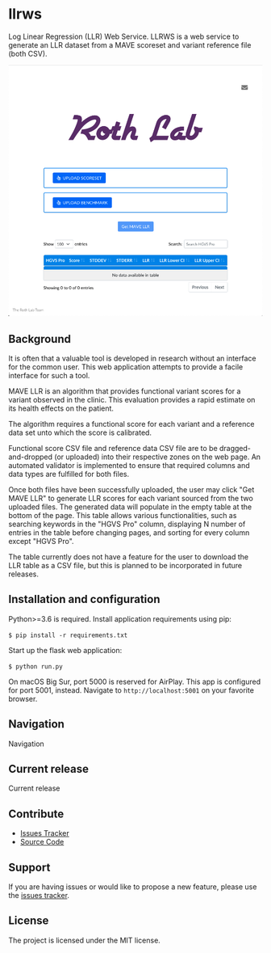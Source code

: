# llrws

Log Linear Regression (LLR) Web Service. LLRWS is a web service to generate an LLR dataset from a MAVE scoreset and variant reference file (both CSV).

<p align="center">
    <img src="documentation/landing-page.png">
</p>

## Background

It is often that a valuable tool is developed in research without an interface for the common user. This web application attempts to provide a facile interface for such a tool.

MAVE LLR is an algorithm that provides functional variant scores for a variant observed in the clinic. This evaluation provides a rapid estimate on its health effects on the patient.

The algorithm requires a functional score for each variant and a reference data set unto which the score is calibrated.

Functional score CSV file and reference data CSV file are to be dragged-and-dropped (or uploaded) into their respective
zones on the web page. An automated validator is implemented to ensure that required columns and data types are fulfilled
for both files.

Once both files have been successfully uploaded, the user may click "Get MAVE LLR" to generate LLR scores for each variant
sourced from the two uploaded files. The generated data will populate in the empty table at the bottom of the page. This
table allows various functionalities, such as searching keywords in the "HGVS Pro" column, displaying N number of entries
in the table before changing pages, and sorting for every column except "HGVS Pro".

The table currently does not have a feature for the user to download the LLR table as a CSV file, but this is planned to be
incorporated in future releases.

## Installation and configuration

Python>=3.6 is required. Install application requirements using pip:

`$ pip install -r requirements.txt`

Start up the flask web application:

`$ python run.py`

On macOS Big Sur, port 5000 is reserved for AirPlay. This app is configured for port 5001, instead.
Navigate to `http://localhost:5001` on your favorite browser.

## Navigation

Navigation

## Current release

Current release

## Contribute

- [Issues Tracker](https://github.com/irahorecka/llrws/issues)
- [Source Code](https://github.com/irahorecka/llrws/tree/master/llrws)

## Support

If you are having issues or would like to propose a new feature, please use the [issues tracker](https://github.com/irahorecka/llrws/issues).

## License

The project is licensed under the MIT license.
